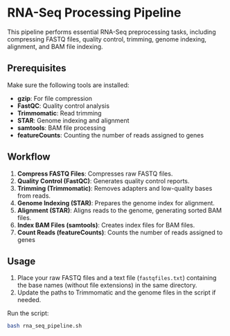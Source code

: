 # RNA-Seq Processing Pipeline

This pipeline performs essential RNA-Seq preprocessing tasks, including compressing FASTQ files, quality control, trimming, genome indexing, alignment, and BAM file indexing.

## Prerequisites

Make sure the following tools are installed:
- **gzip**: For file compression
- **FastQC**: Quality control analysis
- **Trimmomatic**: Read trimming
- **STAR**: Genome indexing and alignment
- **samtools**: BAM file processing
- **featureCounts**: Counting the number of reads assigned to genes

## Workflow

1. **Compress FASTQ Files**: Compresses raw FASTQ files.
2. **Quality Control (FastQC)**: Generates quality control reports.
3. **Trimming (Trimmomatic)**: Removes adapters and low-quality bases from reads.
4. **Genome Indexing (STAR)**: Prepares the genome index for alignment.
5. **Alignment (STAR)**: Aligns reads to the genome, generating sorted BAM files.
6. **Index BAM Files (samtools)**: Creates index files for BAM files.
7. **Count Reads (featureCounts)**: Counts the number of reads assigned to genes

## Usage

1. Place your raw FASTQ files and a text file (`fastqfiles.txt`) containing the base names (without file extensions) in the same directory.
2. Update the paths to Trimmomatic and the genome files in the script if needed.

Run the script:
```bash
bash rna_seq_pipeline.sh
